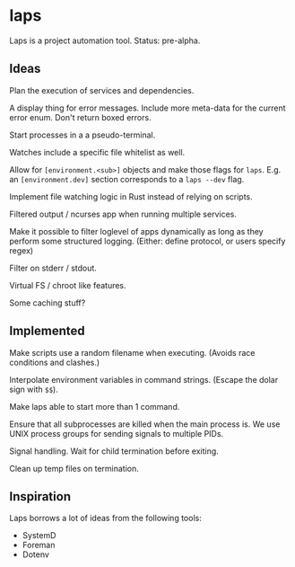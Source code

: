 # laps

Laps is a project automation tool. Status: pre-alpha.

## Ideas

Plan the execution of services and dependencies.

A display thing for error messages. Include more meta-data for the current
error enum. Don't return boxed errors.

Start processes in a a pseudo-terminal.

Watches include a specific file whitelist as well.

Allow for `[environment.<sub>]` objects and make those flags for `laps`. E.g.
an `[environment.dev]` section corresponds to a `laps --dev` flag.

Implement file watching logic in Rust instead of relying on scripts.

Filtered output / ncurses app when running multiple services.

Make it possible to filter loglevel of apps dynamically as long as they perform
some structured logging. (Either: define protocol, or users specify regex)

Filter on stderr / stdout.

Virtual FS / chroot like features.

Some caching stuff?

## Implemented

Make scripts use a random filename when executing. (Avoids race conditions and
clashes.)

Interpolate environment variables in command strings. (Escape the dolar sign
with `$$`).

Make laps able to start more than 1 command.

Ensure that all subprocesses are killed when the main process is. We use UNIX
process groups for sending signals to multiple PIDs.

Signal handling. Wait for child termination before exiting.

Clean up temp files on termination.

## Inspiration

Laps borrows a lot of ideas from the following tools:

 - SystemD
 - Foreman
 - Dotenv
